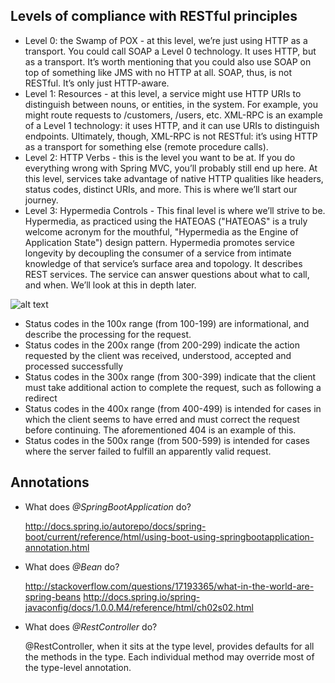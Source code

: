 ## Levels of compliance with RESTful principles

* Level 0: the Swamp of POX - at this level, we’re just using HTTP as a transport. You could call SOAP a Level 0 technology. It uses HTTP, but as a transport. It’s worth mentioning that you could also use SOAP on top of something like JMS with no HTTP at all. SOAP, thus, is not RESTful. It’s only just HTTP-aware.
* Level 1: Resources - at this level, a service might use HTTP URIs to distinguish between nouns, or entities, in the system. For example, you might route requests to /customers, /users, etc. XML-RPC is an example of a Level 1 technology: it uses HTTP, and it can use URIs to distinguish endpoints. Ultimately, though, XML-RPC is not RESTful: it’s using HTTP as a transport for something else (remote procedure calls).
* Level 2: HTTP Verbs - this is the level you want to be at. If you do everything wrong with Spring MVC, you’ll probably still end up here. At this level, services take advantage of native HTTP qualities like headers, status codes, distinct URIs, and more. This is where we’ll start our journey.
* Level 3: Hypermedia Controls - This final level is where we’ll strive to be. Hypermedia, as practiced using the HATEOAS ("HATEOAS" is a truly welcome acronym for the mouthful, "Hypermedia as the Engine of Application State") design pattern. Hypermedia promotes service longevity by decoupling the consumer of a service from intimate knowledge of that service’s surface area and topology. It describes REST services. The service can answer questions about what to call, and when. We’ll look at this in depth later.

![alt text](http://martinfowler.com/articles/images/richardsonMaturityModel/overview.png "Logo Title Text 1")

* Status codes in the 100x range (from 100-199) are informational, and describe the processing for the request.
* Status codes in the 200x range (from 200-299) indicate the action requested by the client was received, understood, accepted and processed successfully
* Status codes in the 300x range (from 300-399) indicate that the client must take additional action to complete the request, such as following a redirect
* Status codes in the 400x range (from 400-499) is intended for cases in which the client seems to have erred and must correct the request before continuing. The aforementioned 404 is an example of this.
* Status codes in the 500x range (from 500-599) is intended for cases where the server failed to fulfill an apparently valid request.

## Annotations
* What does _@SpringBootApplication_ do?

    http://docs.spring.io/autorepo/docs/spring-boot/current/reference/html/using-boot-using-springbootapplication-annotation.html
* What does _@Bean_ do?

    http://stackoverflow.com/questions/17193365/what-in-the-world-are-spring-beans
http://docs.spring.io/spring-javaconfig/docs/1.0.0.M4/reference/html/ch02s02.html
* What does _@RestController_ do?

    @RestController, when it sits at the type level, provides defaults for all the methods in the type. Each individual method may override most of the type-level annotation.
